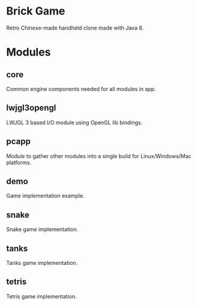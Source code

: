 # Brick Game

Retro Chinese-made handheld clone made with Java 8.

# Modules

## core

Common engine components needed for all modules in app.

## lwjgl3opengl

LWJGL 3 based I/O module using OpenGL lib bindings.

## pcapp

Module to gather other modules into a single build for Linux/Windows/Mac platforms.

## demo

Game implementation example.

## snake

Snake game implementation.

## tanks

Tanks game implementation.

## tetris

Tetris game implementation.
